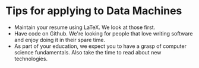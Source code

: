 # Tips for applying to Data Machines

* Maintain your resume using LaTeX. We look at those first. 
* Have code on Github. We're looking for people that love writing software and enjoy doing it in their spare time. 
* As part of your education, we expect you to have a grasp of computer science fundamentals. Also take the time to read about new technologies.
